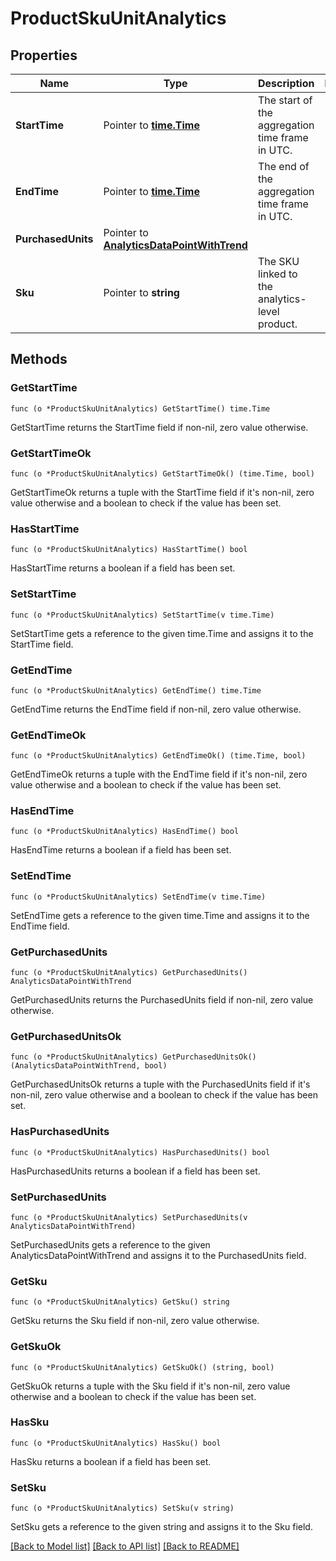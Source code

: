 # ProductSkuUnitAnalytics

## Properties

Name | Type | Description | Notes
------------ | ------------- | ------------- | -------------
**StartTime** | Pointer to [**time.Time**](time.Time.md) | The start of the aggregation time frame in UTC. | 
**EndTime** | Pointer to [**time.Time**](time.Time.md) | The end of the aggregation time frame in UTC. | 
**PurchasedUnits** | Pointer to [**AnalyticsDataPointWithTrend**](AnalyticsDataPointWithTrend.md) |  | 
**Sku** | Pointer to **string** | The SKU linked to the analytics-level product. | 

## Methods

### GetStartTime

`func (o *ProductSkuUnitAnalytics) GetStartTime() time.Time`

GetStartTime returns the StartTime field if non-nil, zero value otherwise.

### GetStartTimeOk

`func (o *ProductSkuUnitAnalytics) GetStartTimeOk() (time.Time, bool)`

GetStartTimeOk returns a tuple with the StartTime field if it's non-nil, zero value otherwise
and a boolean to check if the value has been set.

### HasStartTime

`func (o *ProductSkuUnitAnalytics) HasStartTime() bool`

HasStartTime returns a boolean if a field has been set.

### SetStartTime

`func (o *ProductSkuUnitAnalytics) SetStartTime(v time.Time)`

SetStartTime gets a reference to the given time.Time and assigns it to the StartTime field.

### GetEndTime

`func (o *ProductSkuUnitAnalytics) GetEndTime() time.Time`

GetEndTime returns the EndTime field if non-nil, zero value otherwise.

### GetEndTimeOk

`func (o *ProductSkuUnitAnalytics) GetEndTimeOk() (time.Time, bool)`

GetEndTimeOk returns a tuple with the EndTime field if it's non-nil, zero value otherwise
and a boolean to check if the value has been set.

### HasEndTime

`func (o *ProductSkuUnitAnalytics) HasEndTime() bool`

HasEndTime returns a boolean if a field has been set.

### SetEndTime

`func (o *ProductSkuUnitAnalytics) SetEndTime(v time.Time)`

SetEndTime gets a reference to the given time.Time and assigns it to the EndTime field.

### GetPurchasedUnits

`func (o *ProductSkuUnitAnalytics) GetPurchasedUnits() AnalyticsDataPointWithTrend`

GetPurchasedUnits returns the PurchasedUnits field if non-nil, zero value otherwise.

### GetPurchasedUnitsOk

`func (o *ProductSkuUnitAnalytics) GetPurchasedUnitsOk() (AnalyticsDataPointWithTrend, bool)`

GetPurchasedUnitsOk returns a tuple with the PurchasedUnits field if it's non-nil, zero value otherwise
and a boolean to check if the value has been set.

### HasPurchasedUnits

`func (o *ProductSkuUnitAnalytics) HasPurchasedUnits() bool`

HasPurchasedUnits returns a boolean if a field has been set.

### SetPurchasedUnits

`func (o *ProductSkuUnitAnalytics) SetPurchasedUnits(v AnalyticsDataPointWithTrend)`

SetPurchasedUnits gets a reference to the given AnalyticsDataPointWithTrend and assigns it to the PurchasedUnits field.

### GetSku

`func (o *ProductSkuUnitAnalytics) GetSku() string`

GetSku returns the Sku field if non-nil, zero value otherwise.

### GetSkuOk

`func (o *ProductSkuUnitAnalytics) GetSkuOk() (string, bool)`

GetSkuOk returns a tuple with the Sku field if it's non-nil, zero value otherwise
and a boolean to check if the value has been set.

### HasSku

`func (o *ProductSkuUnitAnalytics) HasSku() bool`

HasSku returns a boolean if a field has been set.

### SetSku

`func (o *ProductSkuUnitAnalytics) SetSku(v string)`

SetSku gets a reference to the given string and assigns it to the Sku field.


[[Back to Model list]](../README.md#documentation-for-models) [[Back to API list]](../README.md#documentation-for-api-endpoints) [[Back to README]](../README.md)


